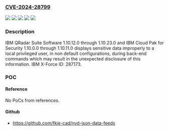 ### [CVE-2024-28799](https://cve.mitre.org/cgi-bin/cvename.cgi?name=CVE-2024-28799)
![](https://img.shields.io/static/v1?label=Product&message=Cloud%20Pak%20for%20Security&color=blue)
![](https://img.shields.io/static/v1?label=Product&message=QRadar%20Suite%20Software&color=blue)
![](https://img.shields.io/static/v1?label=Version&message=1.10.0.0%3C%3D%201.10.11.0%20&color=brighgreen)
![](https://img.shields.io/static/v1?label=Version&message=1.10.12.0%3C%3D%201.10.23.0%20&color=brighgreen)
![](https://img.shields.io/static/v1?label=Vulnerability&message=CWE-214%20Invocation%20of%20Process%20Using%20Visible%20Sensitive%20Information&color=brighgreen)

### Description

IBM QRadar Suite Software 1.10.12.0 through 1.10.23.0 and IBM Cloud Pak for Security 1.10.0.0 through 1.10.11.0 displays sensitive data improperly to a local privileged user, in non default configurations, during back-end commands which may result in the unexpected disclosure of this information.  IBM X-Force ID:  287173.

### POC

#### Reference
No PoCs from references.

#### Github
- https://github.com/fkie-cad/nvd-json-data-feeds

